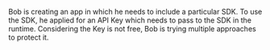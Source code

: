 Bob is creating an app in which he needs to include a particular SDK. To use the SDK, he applied for an API Key which needs to pass to the SDK in the runtime. Considering the Key is not free, Bob is trying multiple approaches to protect it.
